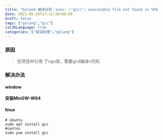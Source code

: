 ```yaml
---
title: "Goland 编译出现：exec: \"gcc\": executable file not found in %PATH%"
date: 2021-05-24T17:12:28+08:00
draft: false
tags: ["golang","gcc"]
isCJKLanguage: true
categories: ["错误处理","golang"]
---
```


### 原因

> 在项目中引用 了cgo库，需要gcd编译c代码

### 解决办法

#### window

**安装MinGW-W64**

#### linux

```shell
# ubuntu
sudo apt install gcc
#centos
sudo yum install gcc
```

